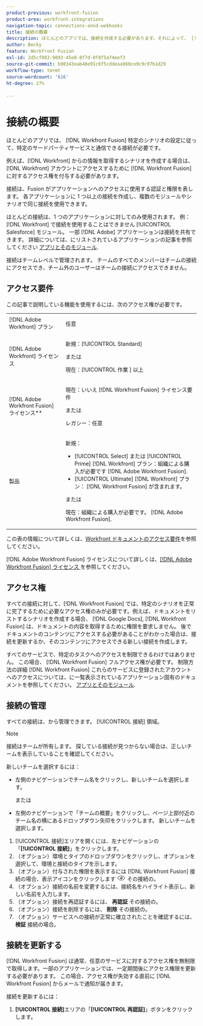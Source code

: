 ```yaml
---
product-previous: workfront-fusion
product-area: workfront-integrations
navigation-topic: connections-annd-webhooks
title: 接続の概要
description: ほとんどのアプリでは、接続を作成する必要があります。それによって、 [!DNL Adobe Workfront Fusion]  は特定のシナリオの設定に従って、特定のサードパーティサービスと通信できます。
author: Becky
feature: Workfront Fusion
exl-id: 2d5cf083-9893-45e8-8f7d-0f8f5a74eef3
source-git-commit: b90343eab40e91c6f5cddeaa960ce9c9c97b1d29
workflow-type: tm+mt
source-wordcount: '616'
ht-degree: 27%

---
```


# 接続の概要

<!-- Audited: 3/2024-->

ほとんどのアプリでは、 [!DNL Workfront Fusion] 特定のシナリオの設定に従って、特定のサードパーティサービスと通信できる接続が必要です。

例えば、[!DNL Workfront] からの情報を取得するシナリオを作成する場合は、[!DNL Workfront] アカウントにアクセスするために [!DNL Workfront Fusion] に対するアクセス権を付与する必要があります。

接続は、Fusion がアプリケーションへのアクセスに使用する認証と権限を表します。 各アプリケーションに 1 つ以上の接続を作成し、複数のモジュールやシナリオで同じ接続を使用できます。

ほとんどの接続は、1 つのアプリケーションに対してのみ使用されます。 例： [!DNL Workfront] で接続を使用することはできません [!UICONTROL Salesforce] モジュール。 一部 [!DNL Adobe] アプリケーションは接続を共有できます。 詳細については、にリストされているアプリケーションの記事を参照してください [アプリとそのモジュール](/help/quicksilver/workfront-fusion/apps-and-their-modules/apps-and-their-modules.md).

接続はチームレベルで管理されます。 チームのすべてのメンバーはチームの接続にアクセスでき、チーム外のユーザーはチームの接続にアクセスできません。

## アクセス要件

この記事で説明している機能を使用するには、次のアクセス権が必要です。

<table style="table-layout:auto">
 <col> 
 <col> 
 <tbody> 
  <tr> 
   <td role="rowheader">[!DNL Adobe Workfront] プラン</td> 
   <td> <p>任意</p> </td> 
  </tr> 
  <tr data-mc-conditions=""> 
   <td role="rowheader">[!DNL Adobe Workfront] ライセンス</td> 
   <td> <p>新規：[!UICONTROL Standard]</p><p>または</p><p>現在：[!UICONTROL 作業 ] 以上</p> </td> 
  </tr> 
  <tr> 
   <td role="rowheader">[!DNL Adobe Workfront Fusion] ライセンス**</td> 
   <td>
   <p>現在：いいえ [!DNL Workfront Fusion] ライセンス要件</p>
   <p>または</p>
   <p>レガシー：任意 </p>
   </td> 
  </tr> 
  <tr> 
   <td role="rowheader">製品</td> 
   <td>
   <p>新規：</p> <ul><li>[!UICONTROL Select] または [!UICONTROL Prime] [!DNL Workfront] プラン：組織による購入が必要です [!DNL Adobe Workfront Fusion].</li><li>[!UICONTROL Ultimate] [!DNL Workfront] プラン： [!DNL Workfront Fusion] が含まれます。</li></ul>
   <p>または</p>
   <p>現在：組織による購入が必要です。 [!DNL Adobe Workfront Fusion].</p>
   </td> 
  </tr>
 </tbody> 
</table>

この表の情報について詳しくは、[Workfront ドキュメントのアクセス要件](/help/quicksilver/administration-and-setup/add-users/access-levels-and-object-permissions/access-level-requirements-in-documentation.md)を参照してください。

[!DNL Adobe Workfront Fusion] ライセンスについて詳しくは、[[!DNL Adobe Workfront Fusion]  ライセンス ](../../workfront-fusion/get-started/license-automation-vs-integration.md) を参照してください。

## アクセス権

すべての接続に対して、[!DNL Workfront Fusion] では、特定のシナリオを正常に完了するために必要なアクセス権のみが必要です。例えば、ドキュメントをリストするシナリオを作成する場合、 [!DNL Google Docs], [!DNL Workfront Fusion] は、ドキュメントの内容を取得するために権限を要求しません。 後でドキュメントのコンテンツにアクセスする必要があることがわかった場合は、接続を更新するか、そのコンテンツにアクセスできる新しい接続を作成します。

すべてのサービスで、特定のタスクへのアクセスを制限できるわけではありません。 この場合、 [!DNL Workfront Fusion] フルアクセス権が必要です。 制限方法の詳細 [!DNL Workfront Fusion] これらのサービスに登録されたアカウントへのアクセスについては、に一覧表示されているアプリケーション固有のドキュメントを参照してください。 [アプリとそのモジュール](/help/quicksilver/workfront-fusion/apps-and-their-modules/apps-and-their-modules.md).

## 接続の管理

すべての接続は、から管理できます。 [!UICONTROL 接続] 領域。

>[!NOTE]
>
>接続はチームが所有します。 探している接続が見つからない場合は、正しいチームを表示していることを確認してください。
>
>新しいチームを選択するには：
>
>* 左側のナビゲーションでチーム名をクリックし、新しいチームを選択します。
>
>    または
>
>* 左側のナビゲーションで「チームの概要」をクリックし、ページ上部付近のチーム名の横にあるドロップダウン矢印をクリックします。 新しいチームを選択します。

1. [!UICONTROL 接続]エリアを開くには、左ナビゲーションの「<b>[!UICONTROL 接続]</b>」をクリックします。
1. （オプション）環境とタイプのドロップダウンをクリックし、オプションを選択して、環境と接続のタイプを示します。
1. （オプション）付与された権限を表示するには [!DNL Workfront Fusion] 接続の場合、表示アイコンをクリックします ![接続権限の表示](assets/view-connection-permissions.png) その接続の。
1. （オプション）接続の名前を変更するには、接続名をハイライト表示し、新しい名前を入力します。
1. （オプション）接続を再認証するには、 **再認証** その接続の。
1. （オプション）接続を削除するには、 **削除** その接続の。
1. （オプション）サービスへの接続が正常に確立されたことを確認するには、 **検証** 接続の場合。



## 接続を更新する

[!DNL Workfront Fusion] は通常、任意のサービスに対するアクセス権を無制限で取得します。一部のアプリケーションでは、一定期間後にアクセス権限を更新する必要があります。 この場合、アクセス権が失効する直前に [!DNL Workfront Fusion] からメールで通知が届きます。

接続を更新するには：

1. **[!UICONTROL 接続]**&#x200B;エリアの「**[!UICONTROL 再認証]**」ボタンをクリックします。
